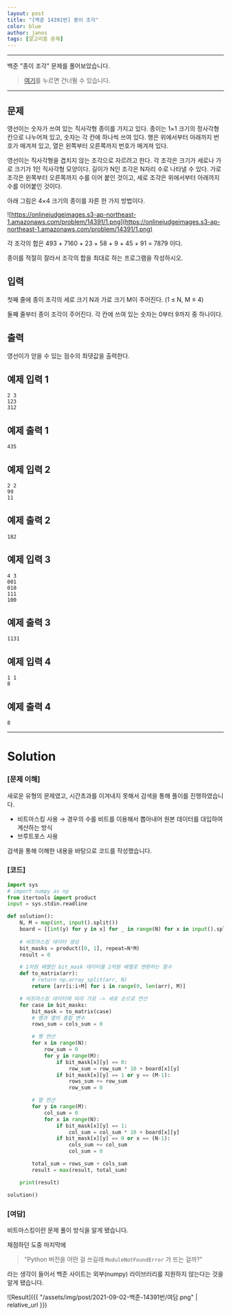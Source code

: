 ```yaml
---
layout: post
title: "[백준 14391번] 종이 조각"
color: blue
author: janos
tags: [알고리즘 문제]
---
```


---

백준 "종이 조각" 문제를 풀어보았습니다.

> [여기](#solution)를 누르면 건너뛸 수 있습니다.

---

## 문제

영선이는 숫자가 쓰여 있는 직사각형 종이를 가지고 있다. 종이는 1×1 크기의 정사각형 칸으로 나누어져 있고, 숫자는 각 칸에 하나씩 쓰여 있다. 행은 위에서부터 아래까지 번호가 매겨져 있고, 열은 왼쪽부터 오른쪽까지 번호가 매겨져 있다.

영선이는 직사각형을 겹치지 않는 조각으로 자르려고 한다. 각 조각은 크기가 세로나 가로 크기가 1인 직사각형 모양이다. 길이가 N인 조각은 N자리 수로 나타낼 수 있다. 가로 조각은 왼쪽부터 오른쪽까지 수를 이어 붙인 것이고, 세로 조각은 위에서부터 아래까지 수를 이어붙인 것이다.

아래 그림은 4×4 크기의 종이를 자른 한 가지 방법이다.

![https://onlinejudgeimages.s3-ap-northeast-1.amazonaws.com/problem/14391/1.png](https://onlinejudgeimages.s3-ap-northeast-1.amazonaws.com/problem/14391/1.png)

각 조각의 합은 493 + 7160 + 23 + 58 + 9 + 45 + 91 = 7879 이다.

종이를 적절히 잘라서 조각의 합을 최대로 하는 프로그램을 작성하시오.

## 입력

첫째 줄에 종이 조각의 세로 크기 N과 가로 크기 M이 주어진다. (1 ≤ N, M ≤ 4)

둘째 줄부터 종이 조각이 주어진다. 각 칸에 쓰여 있는 숫자는 0부터 9까지 중 하나이다.

## 출력

영선이가 얻을 수 있는 점수의 최댓값을 출력한다.

## 예제 입력 1

```
2 3
123
312
```

## 예제 출력 1

```
435
```

## 예제 입력 2

```
2 2
99
11
```

## 예제 출력 2

```
182
```

## 예제 입력 3

```
4 3
001
010
111
100
```

## 예제 출력 3

```
1131
```

## 예제 입력 4

```
1 1
8
```

## 예제 출력 4

```
8
```

---

# Solution

### [문제 이해]

새로운 유형의 문제였고, 시간초과를 이겨내지 못해서 검색을 통해 풀이를 진행하였습니다.

- 비트마스킹 사용
→ 경우의 수를 비트를 이용해서 뽑아내어 원본 데이터를 대입하여 계산하는 방식
- 브루트포스 사용

검색을 통해 이해한 내용을 바탕으로 코드를 작성했습니다.

### [코드]

```python
import sys
# import numpy as np
from itertools import product
input = sys.stdin.readline

def solution():
    N, M = map(int, input().split())
    board = [[int(y) for y in x] for _ in range(N) for x in input().split()]
    
    # 비트마스킹 데이터 생성
    bit_masks = product([0, 1], repeat=N*M)
    result = 0

    # 1차원 배열인 bit_mask 데이터를 2차원 배열로 변환하는 함수
    def to_matrix(arr):
        # return np.array_split(arr, N)
        return [arr[i:i+M] for i in range(0, len(arr), M)]

    # 비트마스킹 데이터에 따라 가로 -> 세로 순으로 연산
    for case in bit_masks:
        bit_mask = to_matrix(case)
        # 행과 열의 총합 변수
        rows_sum = cols_sum = 0

        # 행 연산
        for x in range(N):
            row_sum = 0
            for y in range(M):
                if bit_mask[x][y] == 0:
                    row_sum = row_sum * 10 + board[x][y]
                if bit_mask[x][y] == 1 or y == (M-1):
                    rows_sum += row_sum
                    row_sum = 0

        # 열 연산
        for y in range(M):
            col_sum = 0
            for x in range(N):
                if bit_mask[x][y] == 1:
                    col_sum = col_sum * 10 + board[x][y]
                if bit_mask[x][y] == 0 or x == (N-1):
                    cols_sum += col_sum
                    col_sum = 0

        total_sum = rows_sum + cols_sum
        result = max(result, total_sum)

    print(result)

solution()
```

### [여담]

비트마스킹이란 문제 풀이 방식을 알게 됐습니다.

채점하던 도중 마지막에

> "Python 버전을 어떤 걸 쓰길래 `ModuleNotFoundError` 가 뜨는 걸까?"

라는 생각이 들어서 백준 사이트는 외부(numpy) 라이브러리를 지원하지 않는다는 것을 알게 됐습니다.

![Result]({{ "/assets/img/post/2021-09-02-백준-14391번/여담.png" | relative_url }})
